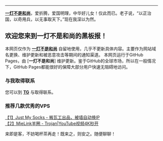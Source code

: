 ----------
[**一灯不是和尚**](https://iyideng.me)，爱折腾，爱国明理，中华好儿女！仅此而已。老子说，“以正治国，以奇用兵，以无事取天下。”现在我深以为然。

欢迎您来到一灯不是和尚的黑板报！
----------

本网页仅作为 [**一灯不是和尚**](https://iyideng.me) 自留地使用，几乎不更新具体内容。主要作为网站域名更换、维护更新和被恶意攻击等期间的通知渠道。 本网页运行于GitHub Pages，由 [**一灯不是和尚**] 维护更新。鉴于GitHub的全球市场，所以在一般情况下，GitHub Pages都能很好的保障大部分用户快速无阻碍地访问。

### 与我取得联系

您可以到 [**TG**](https://t.me/iyideng) 与取得联系。

### 推荐几款优秀的VPS

[【1】Just My Socks - 搬瓦工出品，被墙自动换IP](https://iyideng.me/black-technology/cgfw/bandwagonhost-just-my-socks-buy-using-youtube-speed-tutorials.html)   
[【2】MieLink羊圈 -  Trojan|YouTube视频4K秒开](https://iyideng.me/black-technology/cgfw/mielink-trojan-buy-register-and-using-tutorial.html)   

来即是客，不妨喝杯茶再走！既来之，则安之。随便聊聊！
